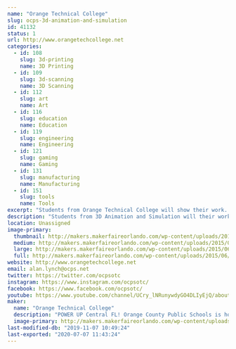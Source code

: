 ```yaml
---
name: "Orange Technical College"
slug: ocps-3d-animation-and-simulation
id: 41132
status: 1
url: http://www.orangetechcollege.net
categories:
  - id: 108
    slug: 3d-printing
    name: 3D Printing
  - id: 109
    slug: 3d-scanning
    name: 3D Scanning
  - id: 112
    slug: art
    name: Art
  - id: 116
    slug: education
    name: Education
  - id: 119
    slug: engineering
    name: Engineering
  - id: 121
    slug: gaming
    name: Gaming
  - id: 131
    slug: manufacturing
    name: Manufacturing
  - id: 151
    slug: tools
    name: Tools
excerpt: "Students from Orange Technical College will show their work.  "
description: "Students from 3D Animation and Simulation will their work."
location: Unassigned
image-primary:
  thumbnail: http://makers.makerfaireorlando.com/wp-content/uploads/2015/06/3D-Animation-MOCAP-Volume-150x150.jpg
  medium: http://makers.makerfaireorlando.com/wp-content/uploads/2015/06/3D-Animation-MOCAP-Volume-300x197.jpg
  large: http://makers.makerfaireorlando.com/wp-content/uploads/2015/06/3D-Animation-MOCAP-Volume-1024x671.jpg
  full: http://makers.makerfaireorlando.com/wp-content/uploads/2015/06/3D-Animation-MOCAP-Volume.jpg
website: http://www.orangetechcollege.net
email: alan.lynch@ocps.net
twitter: https://twitter.com/ocpsotc
instagram: https://www.instagram.com/ocpsotc/
facebook: https://www.facebook.com/ocpsotc/
youtube: https://www.youtube.com/channel/UCry_lNRunywdyGO4DLIyEjQ/about
maker:
  name: "Orange Technical College"
  description: "POWER UP Central FL! Orange County Public Schools is home to Orange Technical College with five convenient campuses (Mid Florida, Orlando, Westside, Winter Park and Avalon) offering programs that feature affordable tuition, highly-qualified instructors and real-world curriculum. Whether a student is looking to jump into career training right out of high school, or interested in starting a whole new profession, Orange Technical College is the way to go! The interactive classrooms and simulated work atmosphere provide students with hands-on experience that builds the confidence to succeed in the workplace. At an unbeatable price, and fully accepting of financial aid, the tech centers are the perfect gateway to exciting careers in health sciences, information technology, digital/media arts, audio/video technologies, automotive, building construction, manufacturing and so much more."
  image-primary: http://makers.makerfaireorlando.com/wp-content/uploads/2016/10/Button_OTC_Horiz-1024x337.png
last-modified-db: "2019-11-07 10:49:24"
last-exported: "2020-07-07 11:43:24"
---
```

